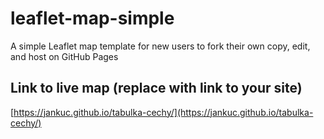 # leaflet-map-simple
A simple Leaflet map template for new users to fork their own copy, edit, and host on GitHub Pages

## Link to live map (replace with link to your site)
[https://jankuc.github.io/tabulka-cechy/](https://jankuc.github.io/tabulka-cechy/)
